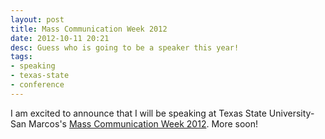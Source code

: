 ```yaml
---
layout: post
title: Mass Communication Week 2012
date: 2012-10-11 20:21
desc: Guess who is going to be a speaker this year!
tags:
- speaking
- texas-state
- conference
---
```


I am excited to announce that I will be speaking at Texas State University-San Marcos's <a href="http://www.txstatemcweek.com/p/schedule.html">Mass Communication Week 2012</a>. More soon!
